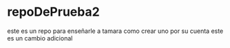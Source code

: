 # repoDePrueba2
este es un repo para enseñarle a tamara como crear uno por su cuenta
este es un cambio adicional

